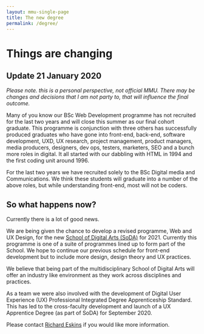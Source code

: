 ```yaml
---
layout: mmu-single-page
title: The new degree
permalink: /degree/
---
```


# Things are changing
## Update 21 January 2020

*Please note. this is a personal perspective, not official MMU. There may be changes and decisions that I am not party to, that will influence the final outcome.*

Many of you know our BSc Web Development programme has not recruited for the last two years and will close this summer as our final cohort graduate. This programme is conjunction with three others has successfully produced graduates who have gone into front-end, back-end, software development, UXD, UX research, project management, product managers, media producers, designers, dev ops, testers, marketers, SEO and a bunch more roles in digital. It all started with our dabbling with HTML in 1994 and the first coding unit around 1996.

For the last two years we have recruited solely to the BSc Digital media and Communications. We think these students will graduate into a number of the above roles, but while understanding front-end, most will not be coders.

## So what happens now?

Currently there is a lot of good news. 

We are being given the chance to develop a revised programme, Web and UX Design, for the new [School of Digital Arts (SoDA)](https://www.schoolofdigitalarts.mmu.ac.uk/) for 2021. Currently this programme is one of a suite of programmes lined up to form part of the School.  We hope to continue our previous schedule for front-end development but to include more design, design theory and UX practices.

We believe that being part of the multidisciplinary School of Digital Arts will offer an industry like environment as they work across disciplines and practices.

As a team we were also involved with the development of Digital User Experience (UX) Professional Integrated Degree Apprenticeship Standard. This has led to the cross-faculty development and launch of a UX Apprentice Degree (as part of SoDA) for September 2020.

Please contact [Richard Eskins](mailto:r.eskins@mmu.ac.uk) if you would like more information.
